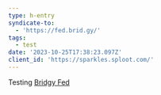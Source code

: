 ```yaml
---
type: h-entry
syndicate-to:
  - 'https://fed.brid.gy/'
tags:
  - test
date: '2023-10-25T17:38:23.097Z'
client_id: 'https://sparkles.sploot.com/'
---
```

Testing [Bridgy Fed](https://fed.brid.gy/)
